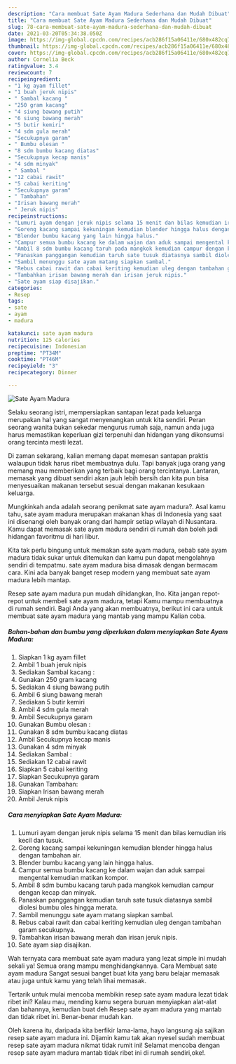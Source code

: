 ```yaml
---
description: "Cara membuat Sate Ayam Madura Sederhana dan Mudah Dibuat"
title: "Cara membuat Sate Ayam Madura Sederhana dan Mudah Dibuat"
slug: 78-cara-membuat-sate-ayam-madura-sederhana-dan-mudah-dibuat
date: 2021-03-20T05:34:38.050Z
image: https://img-global.cpcdn.com/recipes/acb286f15a06411e/680x482cq70/sate-ayam-madura-foto-resep-utama.jpg
thumbnail: https://img-global.cpcdn.com/recipes/acb286f15a06411e/680x482cq70/sate-ayam-madura-foto-resep-utama.jpg
cover: https://img-global.cpcdn.com/recipes/acb286f15a06411e/680x482cq70/sate-ayam-madura-foto-resep-utama.jpg
author: Cornelia Beck
ratingvalue: 3.4
reviewcount: 7
recipeingredient:
- "1 kg ayam fillet"
- "1 buah jeruk nipis"
- " Sambal kacang "
- "250 gram kacang"
- "4 siung bawang putih"
- "6 siung bawang merah"
- "5 butir kemiri"
- "4 sdm gula merah"
- "Secukupnya garam"
- " Bumbu olesan "
- "8 sdm bumbu kacang diatas"
- "Secukupnya kecap manis"
- "4 sdm minyak"
- " Sambal "
- "12 cabai rawit"
- "5 cabai keriting"
- "Secukupnya garam"
- " Tambahan"
- "Irisan bawang merah"
- " Jeruk nipis"
recipeinstructions:
- "Lumuri ayam dengan jeruk nipis selama 15 menit dan bilas kemudian iris kecil dan tusuk."
- "Goreng kacang sampai kekuningan kemudian blender hingga halus dengan tambahan air."
- "Blender bumbu kacang yang lain hingga halus."
- "Campur semua bumbu kacang ke dalam wajan dan aduk sampai mengental kemudian matikan kompor."
- "Ambil 8 sdm bumbu kacang taruh pada mangkok kemudian campur dengan kecap dan minyak."
- "Panaskan panggangan kemudian taruh sate tusuk diatasnya sambil diolesi bumbu oles hingga merata."
- "Sambil menunggu sate ayam matang siapkan sambal."
- "Rebus cabai rawit dan cabai keriting kemudian uleg dengan tambahan garam secukupnya."
- "Tambahkan irisan bawang merah dan irisan jeruk nipis."
- "Sate ayam siap disajikan."
categories:
- Resep
tags:
- sate
- ayam
- madura

katakunci: sate ayam madura 
nutrition: 125 calories
recipecuisine: Indonesian
preptime: "PT34M"
cooktime: "PT46M"
recipeyield: "3"
recipecategory: Dinner

---
```



![Sate Ayam Madura](https://img-global.cpcdn.com/recipes/acb286f15a06411e/680x482cq70/sate-ayam-madura-foto-resep-utama.jpg)

Selaku seorang istri, mempersiapkan santapan lezat pada keluarga merupakan hal yang sangat menyenangkan untuk kita sendiri. Peran seorang  wanita bukan sekedar mengurus rumah saja, namun anda juga harus memastikan keperluan gizi terpenuhi dan hidangan yang dikonsumsi orang tercinta mesti lezat.

Di zaman  sekarang, kalian memang dapat memesan santapan praktis walaupun tidak harus ribet membuatnya dulu. Tapi banyak juga orang yang memang mau memberikan yang terbaik bagi orang tercintanya. Lantaran, memasak yang dibuat sendiri akan jauh lebih bersih dan kita pun bisa menyesuaikan makanan tersebut sesuai dengan makanan kesukaan keluarga. 



Mungkinkah anda adalah seorang penikmat sate ayam madura?. Asal kamu tahu, sate ayam madura merupakan makanan khas di Indonesia yang saat ini disenangi oleh banyak orang dari hampir setiap wilayah di Nusantara. Kamu dapat memasak sate ayam madura sendiri di rumah dan boleh jadi hidangan favoritmu di hari libur.

Kita tak perlu bingung untuk memakan sate ayam madura, sebab sate ayam madura tidak sukar untuk ditemukan dan kamu pun dapat mengolahnya sendiri di tempatmu. sate ayam madura bisa dimasak dengan bermacam cara. Kini ada banyak banget resep modern yang membuat sate ayam madura lebih mantap.

Resep sate ayam madura pun mudah dihidangkan, lho. Kita jangan repot-repot untuk membeli sate ayam madura, tetapi Kamu mampu membuatnya di rumah sendiri. Bagi Anda yang akan membuatnya, berikut ini cara untuk membuat sate ayam madura yang mantab yang mampu Kalian coba.

<!--inarticleads1-->

##### Bahan-bahan dan bumbu yang diperlukan dalam menyiapkan Sate Ayam Madura:

1. Siapkan 1 kg ayam fillet
1. Ambil 1 buah jeruk nipis
1. Sediakan  Sambal kacang :
1. Gunakan 250 gram kacang
1. Sediakan 4 siung bawang putih
1. Ambil 6 siung bawang merah
1. Sediakan 5 butir kemiri
1. Ambil 4 sdm gula merah
1. Ambil Secukupnya garam
1. Gunakan  Bumbu olesan :
1. Gunakan 8 sdm bumbu kacang diatas
1. Ambil Secukupnya kecap manis
1. Gunakan 4 sdm minyak
1. Sediakan  Sambal :
1. Sediakan 12 cabai rawit
1. Siapkan 5 cabai keriting
1. Siapkan Secukupnya garam
1. Gunakan  Tambahan:
1. Siapkan Irisan bawang merah
1. Ambil  Jeruk nipis




<!--inarticleads2-->

##### Cara menyiapkan Sate Ayam Madura:

1. Lumuri ayam dengan jeruk nipis selama 15 menit dan bilas kemudian iris kecil dan tusuk.
1. Goreng kacang sampai kekuningan kemudian blender hingga halus dengan tambahan air.
1. Blender bumbu kacang yang lain hingga halus.
1. Campur semua bumbu kacang ke dalam wajan dan aduk sampai mengental kemudian matikan kompor.
1. Ambil 8 sdm bumbu kacang taruh pada mangkok kemudian campur dengan kecap dan minyak.
1. Panaskan panggangan kemudian taruh sate tusuk diatasnya sambil diolesi bumbu oles hingga merata.
1. Sambil menunggu sate ayam matang siapkan sambal.
1. Rebus cabai rawit dan cabai keriting kemudian uleg dengan tambahan garam secukupnya.
1. Tambahkan irisan bawang merah dan irisan jeruk nipis.
1. Sate ayam siap disajikan.




Wah ternyata cara membuat sate ayam madura yang lezat simple ini mudah sekali ya! Semua orang mampu menghidangkannya. Cara Membuat sate ayam madura Sangat sesuai banget buat kita yang baru belajar memasak atau juga untuk kamu yang telah lihai memasak.

Tertarik untuk mulai mencoba membikin resep sate ayam madura lezat tidak ribet ini? Kalau mau, mending kamu segera buruan menyiapkan alat-alat dan bahannya, kemudian buat deh Resep sate ayam madura yang mantab dan tidak ribet ini. Benar-benar mudah kan. 

Oleh karena itu, daripada kita berfikir lama-lama, hayo langsung aja sajikan resep sate ayam madura ini. Dijamin kamu tak akan nyesel sudah membuat resep sate ayam madura nikmat tidak rumit ini! Selamat mencoba dengan resep sate ayam madura mantab tidak ribet ini di rumah sendiri,oke!.

